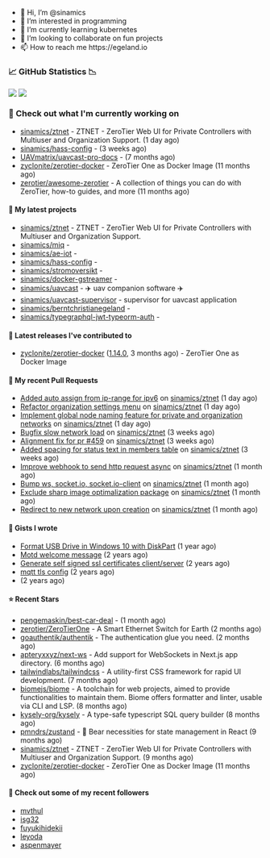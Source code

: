 <p align="center">
  <ul>
    <li>👋 Hi, I’m @sinamics</li>
    <li>👀 I’m interested in programming</li>
    <li>🌱 I’m currently learning kubernetes</li>
    <li>💞️ I’m looking to collaborate on fun projects</li>
    <li>📫 How to reach me https://egeland.io</li>
  </ul>
</p>

### 📈 GitHub Statistics 📉
<img align="center" src="https://githubreadme.egeland.io/?username=sinamics&show_icons=true&theme=ayu-mirage" />
<img align="center" src="https://githubreadme.egeland.io/top-langs/?username=sinamics&theme=ayu-mirage&layout=compact" />

### 👷 Check out what I'm currently working on

- [sinamics/ztnet](https://github.com/sinamics/ztnet) - ZTNET - ZeroTier Web UI for Private Controllers with Multiuser and Organization Support. (1 day ago)
- [sinamics/hass-config](https://github.com/sinamics/hass-config) -  (3 weeks ago)
- [UAVmatrix/uavcast-pro-docs](https://github.com/UAVmatrix/uavcast-pro-docs) -  (7 months ago)
- [zyclonite/zerotier-docker](https://github.com/zyclonite/zerotier-docker) - ZeroTier One as Docker Image (11 months ago)
- [zerotier/awesome-zerotier](https://github.com/zerotier/awesome-zerotier) - A collection of things you can do with ZeroTier, how-to guides, and more (11 months ago)

#### 🌱 My latest projects

- [sinamics/ztnet](https://github.com/sinamics/ztnet) - ZTNET - ZeroTier Web UI for Private Controllers with Multiuser and Organization Support.
- [sinamics/miq](https://github.com/sinamics/miq) - 
- [sinamics/ae-iot](https://github.com/sinamics/ae-iot) - 
- [sinamics/hass-config](https://github.com/sinamics/hass-config) - 
- [sinamics/stromoversikt](https://github.com/sinamics/stromoversikt) - 
- [sinamics/docker-gstreamer](https://github.com/sinamics/docker-gstreamer) - 
- [sinamics/uavcast](https://github.com/sinamics/uavcast) - ✈️ uav companion software ✈️
- [sinamics/uavcast-supervisor](https://github.com/sinamics/uavcast-supervisor) - supervisor for uavcast application
- [sinamics/berntchristianegeland](https://github.com/sinamics/berntchristianegeland) - 
- [sinamics/typegraphql-jwt-typeorm-auth](https://github.com/sinamics/typegraphql-jwt-typeorm-auth) - 

#### 🔭 Latest releases I've contributed to

- [zyclonite/zerotier-docker](https://github.com/zyclonite/zerotier-docker) ([1.14.0](https://github.com/zyclonite/zerotier-docker/releases/tag/1.14.0), 3 months ago) - ZeroTier One as Docker Image

#### 🔨 My recent Pull Requests

- [Added auto assign from ip-range for ipv6](https://github.com/sinamics/ztnet/pull/471) on [sinamics/ztnet](https://github.com/sinamics/ztnet) (1 day ago)
- [Refactor organization settings menu](https://github.com/sinamics/ztnet/pull/468) on [sinamics/ztnet](https://github.com/sinamics/ztnet) (1 day ago)
- [Implement global node naming feature for private and organization networks](https://github.com/sinamics/ztnet/pull/467) on [sinamics/ztnet](https://github.com/sinamics/ztnet) (1 day ago)
- [Bugfix slow network load](https://github.com/sinamics/ztnet/pull/461) on [sinamics/ztnet](https://github.com/sinamics/ztnet) (3 weeks ago)
- [Alignment fix for pr #459](https://github.com/sinamics/ztnet/pull/460) on [sinamics/ztnet](https://github.com/sinamics/ztnet) (3 weeks ago)
- [Added spacing for status text in members table](https://github.com/sinamics/ztnet/pull/459) on [sinamics/ztnet](https://github.com/sinamics/ztnet) (3 weeks ago)
- [Improve webhook to send http request async](https://github.com/sinamics/ztnet/pull/453) on [sinamics/ztnet](https://github.com/sinamics/ztnet) (1 month ago)
- [Bump ws, socket.io, socket.io-client](https://github.com/sinamics/ztnet/pull/451) on [sinamics/ztnet](https://github.com/sinamics/ztnet) (1 month ago)
- [Exclude sharp image optimalization package](https://github.com/sinamics/ztnet/pull/447) on [sinamics/ztnet](https://github.com/sinamics/ztnet) (1 month ago)
- [Redirect to new network upon creation](https://github.com/sinamics/ztnet/pull/442) on [sinamics/ztnet](https://github.com/sinamics/ztnet) (1 month ago)

#### 📓 Gists I wrote

- [Format USB Drive in Windows 10 with DiskPart](https://gist.github.com/8aa001b3dbe040e07917665b6a8f59c4) (1 year ago)
- [Motd welcome message](https://gist.github.com/d1f96f39b797ccb2eba6e8bd539510bc) (2 years ago)
- [Generate self signed ssl certificates client/server](https://gist.github.com/4ecdb293851b7018a715f4186ffa1e79) (2 years ago)
- [mqtt tls config](https://gist.github.com/20d325a3d7d8d9db4c657737f93aac99) (2 years ago)
- [](https://gist.github.com/2dce8bf46e2de3f3fb642bc342d9f5a2) (2 years ago)

#### ⭐ Recent Stars

- [pengemaskin/best-car-deal](https://github.com/pengemaskin/best-car-deal) -  (1 month ago)
- [zerotier/ZeroTierOne](https://github.com/zerotier/ZeroTierOne) - A Smart Ethernet Switch for Earth (2 months ago)
- [goauthentik/authentik](https://github.com/goauthentik/authentik) - The authentication glue you need. (2 months ago)
- [apteryxxyz/next-ws](https://github.com/apteryxxyz/next-ws) - Add support for WebSockets in Next.js app directory. (6 months ago)
- [tailwindlabs/tailwindcss](https://github.com/tailwindlabs/tailwindcss) - A utility-first CSS framework for rapid UI development. (7 months ago)
- [biomejs/biome](https://github.com/biomejs/biome) - A toolchain for web projects, aimed to provide functionalities to maintain them. Biome offers formatter and linter, usable via CLI and LSP. (8 months ago)
- [kysely-org/kysely](https://github.com/kysely-org/kysely) - A type-safe typescript SQL query builder (8 months ago)
- [pmndrs/zustand](https://github.com/pmndrs/zustand) - 🐻 Bear necessities for state management in React (9 months ago)
- [sinamics/ztnet](https://github.com/sinamics/ztnet) - ZTNET - ZeroTier Web UI for Private Controllers with Multiuser and Organization Support. (9 months ago)
- [zyclonite/zerotier-docker](https://github.com/zyclonite/zerotier-docker) - ZeroTier One as Docker Image (11 months ago)

#### 👯 Check out some of my recent followers

- [mvthul](https://github.com/mvthul)
- [isg32](https://github.com/isg32)
- [fuyukihidekii](https://github.com/fuyukihidekii)
- [leyoda](https://github.com/leyoda)
- [aspenmayer](https://github.com/aspenmayer)
